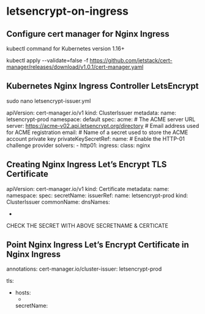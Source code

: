 # letsencrypt-on-ingress
## Configure cert manager for Nginx Ingress
kubectl command for Kubernetes version 1.16+

kubectl apply --validate=false -f https://github.com/jetstack/cert-manager/releases/download/v1.0.1/cert-manager.yaml

## Kubernetes Nginx Ingress Controller LetsEncrypt

sudo nano  letsencrypt-issuer.yml

apiVersion: cert-manager.io/v1
kind: ClusterIssuer
metadata:
  name: letsencrypt-prod
  namespace: default
spec:
  acme:
    # The ACME server URL
    server: https://acme-v02.api.letsencrypt.org/directory
    # Email address used for ACME registration
    email: <EMAIL>
    # Name of a secret used to store the ACME account private key
    privateKeySecretRef:
      name: <NAME>
    # Enable the HTTP-01 challenge provider
    solvers:
    - http01:
        ingress:
          class: nginx
          
## Creating Nginx Ingress Let’s Encrypt TLS Certificate

apiVersion: cert-manager.io/v1
kind: Certificate
metadata:
  name: <NAME>
  namespace: <NAMEPSACE>
spec:
  secretName: <SECRET NAME>
  issuerRef:
    name: letsencrypt-prod
    kind: ClusterIssuer
  commonName: <DNS>
  dnsNames:
  - <DNS>
  
CHECK THE SECRET WITH ABOVE SECRETNAME & CERTICATE
  
## Point Nginx Ingress Let’s Encrypt Certificate in Nginx Ingress
  
  annotations:
    cert-manager.io/cluster-issuer: letsencrypt-prod
  
  tls:
  - hosts:
    - <DNS>
    secretName: <SECRET NAME>
  
          

